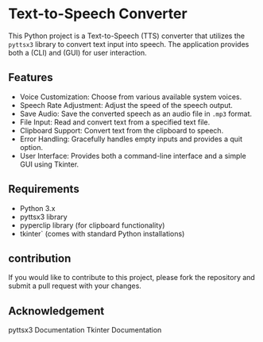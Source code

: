 # Text-to-Speech Converter

This Python project is a Text-to-Speech (TTS) converter that utilizes the `pyttsx3` library to convert text input into speech. The application provides both a (CLI) and  (GUI) for user interaction.

## Features

- Voice Customization: Choose from various available system voices.
- Speech Rate Adjustment: Adjust the speed of the speech output.
- Save Audio: Save the converted speech as an audio file in `.mp3` format.
- File Input: Read and convert text from a specified text file.
- Clipboard Support: Convert text from the clipboard to speech.
- Error Handling: Gracefully handles empty inputs and provides a quit option.
- User Interface: Provides both a command-line interface and a simple GUI using Tkinter.

## Requirements

- Python 3.x
- pyttsx3 library
- pyperclip library (for clipboard functionality)
- tkinter` (comes with standard Python installations)

## contribution
If you would like to contribute to this project, please fork the repository and submit a pull request with your changes.

## Acknowledgement
pyttsx3 Documentation
Tkinter Documentation